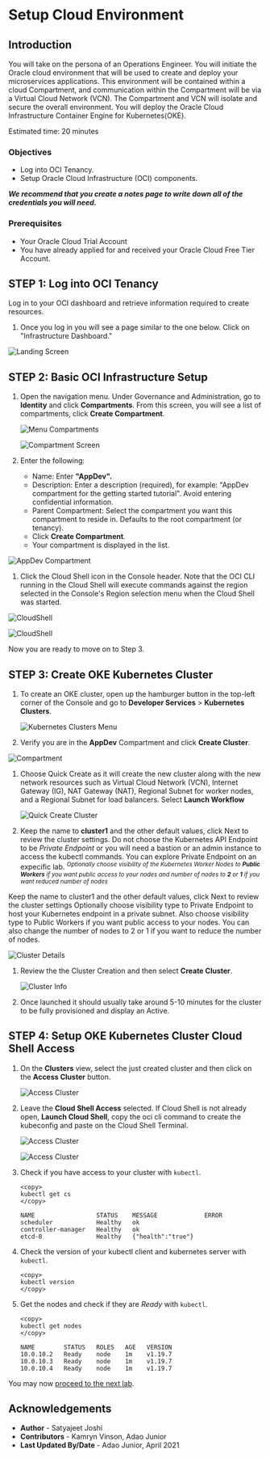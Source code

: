 # Setup Cloud Environment

## Introduction

You will take on the persona of an Operations Engineer. You will initiate the Oracle cloud environment that will be used to create and deploy your microservices applications. This environment will be contained within a cloud Compartment, and communication within the Compartment will be via a Virtual Cloud Network (VCN). The Compartment and VCN will isolate and secure the overall environment. You will deploy the Oracle Cloud Infrastructure Container Engine for Kubernetes(OKE).

Estimated time: 20 minutes

### Objectives

- Log into OCI Tenancy.
- Setup Oracle Cloud Infrastructure (OCI) components.  

***We recommend that you create a notes page to write down all of the credentials you will need.***

### Prerequisites

- Your Oracle Cloud Trial Account
- You have already applied for and received your Oracle Cloud Free Tier Account.

## **STEP 1:** Log into OCI Tenancy

   Log in to your OCI dashboard and retrieve information required to create resources.

1. Once you log in you will see a page similar to the one below. Click on "Infrastructure Dashboard."

  ![Landing Screen](images/landingScreen2.png " ")

## **STEP 2:** Basic OCI Infrastructure Setup

1. Open the navigation menu. Under Governance and Administration, go to **Identity** and click **Compartments**. From this screen, you will see a list of compartments, click **Create Compartment**.

   ![Menu Compartments](images/OCI-1.png " ")

   ![Compartment Screen](images/compartmentScreen.png " ")

1. Enter the following:
      - Name: Enter **"AppDev".**
      - Description: Enter a description (required), for example: "AppDev compartment for the getting started tutorial". Avoid entering confidential information.
      - Parent Compartment: Select the compartment you want this compartment to reside in. Defaults to the root compartment (or tenancy).
      - Click **Create Compartment**.
      - Your compartment is displayed in the list.

  ![AppDev Compartment](images/compartment-create.png " ")

1. Click the Cloud Shell icon in the Console header. Note that the OCI CLI running in the Cloud Shell will execute commands against the region selected in the Console's Region selection menu when the Cloud Shell was started.

  ![CloudShell](images/cloudshell-1.png " ")

  ![CloudShell](images/cloudshell-2.png " ")

Now you are ready to move on to Step 3.

## **STEP 3:** Create OKE Kubernetes Cluster

1. To create an OKE cluster, open up the hamburger button in the top-left corner of the Console and go to **Developer Services** >   **Kubernetes Clusters**.

   ![Kubernetes Clusters Menu](images/OKE-clusters-menu.png " ")

1. Verify you are in the **AppDev** Compartment and click **Create Cluster**.

  ![Compartment](images/createCluster.png " ")

1. Choose Quick Create as it will create the new cluster along with the new network resources such as Virtual Cloud Network (VCN), Internet Gateway (IG), NAT Gateway (NAT), Regional Subnet for worker nodes, and a Regional Subnet for load balancers. Select **Launch Workflow**

   ![Quick Create Cluster](images/OKE-create-cluster.png " ")

1. Keep the name to **cluster1** and the other default values, click Next to review the cluster settings. Do not choose the Kubernetes API Endpoint to be _Private Endpoint_ or you will need a bastion or an admin instance to access the kubectl commands. You can explore Private Endpoint on an expecific lab.
<sup>_Optionally choose visibility of the Kubernetes Worker Nodes to **Public Workers** if you want public access to your nodes and number of nodes to **2** or **1** if you want reduced number of nodes_</sup>

Keep the name to cluster1 and the other default values, click Next to review the cluster settings
Optionally choose visibility type to Private Endpoint to host your Kubernetes endpoint in a private subnet. Also choose visibility type to Public Workers if you want public access to your nodes. You can also change the number of nodes to 2 or 1 if you want to reduce the number of nodes.

   ![Cluster Details](images/OKE-create-cluster-details.png " ")

1. Review the the Cluster Creation and then select **Create Cluster**.

   ![Cluster Info](images/OKE-create-cluster-details-review.png " ")

1. Once launched it should usually take around 5-10 minutes for the cluster to be fully provisioned and display an Active.

## **STEP 4:** Setup OKE Kubernetes Cluster Cloud Shell Access

1. On the **Clusters** view, select the just created cluster and then click on the **Access Cluster** button.

   ![Access Cluster](images/OKE-access-cluster.png " ")

1. Leave the **Cloud Shell Access** selected. If Cloud Shell is not already open, **Launch Cloud Shell**, copy the oci cli command to create the kubeconfig and paste on the Cloud Shell Terminal.

   ![Access Cluster](images/OKE-access-cluster-cli.png " ")

   ![Access Cluster](images/OKE-cloud-shell-create-kubeconfig.png " ")

1. Check if you have access to your cluster with `kubectl`.

    ````shell
    <copy>
    kubectl get cs
    </copy>
    ````

    ````shell
    NAME                 STATUS    MESSAGE             ERROR
    scheduler            Healthy   ok
    controller-manager   Healthy   ok
    etcd-0               Healthy   {"health":"true"}
    ````

1. Check the version of your kubectl client and kubernetes server with `kubectl`.

    ````shell
    <copy>
    kubectl version
    </copy>
    ````

1. Get the nodes and check if they are _Ready_ with `kubectl`.

    ````shell
    <copy>
    kubectl get nodes
    </copy>
    ````

    ````shell
   NAME        STATUS   ROLES   AGE   VERSION
   10.0.10.2   Ready    node    1m    v1.19.7
   10.0.10.3   Ready    node    1m    v1.19.7
   10.0.10.4   Ready    node    1m    v1.19.7
    ````

You may now [proceed to the next lab](#next).

## Acknowledgements

- **Author** - Satyajeet Joshi
- **Contributors** -  Kamryn Vinson, Adao Junior
- **Last Updated By/Date** - Adao Junior, April 2021

